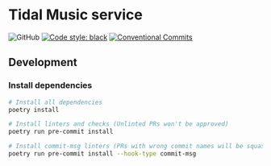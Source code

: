 # Tidal Music service

![GitHub](https://img.shields.io/github/license/FUMR/tidal-async?style=flat-square)
[![Code style: black](https://img.shields.io/badge/code%20style-black-000000?style=flat-square)](https://github.com/psf/black)
[![Conventional Commits](https://img.shields.io/badge/Conventional%20Commits-1.0.0-yellow?style=flat-square)](https://conventionalcommits.org)

## Development
### Install dependencies
```sh
# Install all dependencies
poetry install

# Install linters and checks (Unlinted PRs won't be approved)
poetry run pre-commit install

# Install commit-msg linters (PRs with wrong commit names will be squashed)
poetry run pre-commit install --hook-type commit-msg
```
